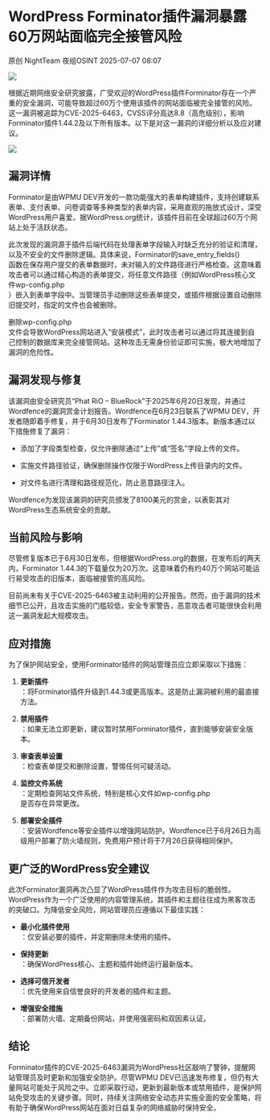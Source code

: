 #  WordPress Forminator插件漏洞暴露60万网站面临完全接管风险  
原创 NightTeam  夜组OSINT   2025-07-07 08:07  
  
![](https://mmbiz.qpic.cn/sz_mmbiz_png/GLyX5CgG8A1iaTj8eIk1SSvkOGg93dHicZxnUtJGrfvvT0H05mDuuCv0P7M2EmOeNXcIZXiaqcULl1ic0iaAJiavkc3g/640?wx_fmt=png&from=appmsg "")  
  
根据近期网络安全研究披露，广受欢迎的WordPress插件Forminator存在一个严重的安全漏洞，可能导致超过60万个使用该插件的网站面临被完全接管的风险。这一漏洞被追踪为CVE-2025-6463，CVSS评分高达8.8（高危级别），影响Forminator插件1.44.2及以下所有版本。以下是对这一漏洞的详细分析以及应对建议。  
  
![](https://mmbiz.qpic.cn/sz_mmbiz_png/GLyX5CgG8A0Lfcbia8qt8p5xJibWAUlcfvDVEDlDMiblcRSjsiaZibkt6AFVnKL2TNWkD9vgBnmjlS55NkLdj4RSHdw/640?wx_fmt=png&from=appmsg "")  
  
## 漏洞详情  
  
Forminator是由WPMU DEV开发的一款功能强大的表单构建插件，支持创建联系表单、支付表单、问卷调查等多种类型的表单内容，采用直观的拖放式设计，深受WordPress用户喜爱。据WordPress.org统计，该插件目前在全球超过60万个网站上处于活跃状态。  
  
此次发现的漏洞源于插件后端代码在处理表单字段输入时缺乏充分的验证和清理，以及不安全的文件删除逻辑。具体来说，Forminator的save_entry_fields()  
函数在保存用户提交的表单数据时，未对输入的文件路径进行严格检查。这意味着攻击者可以通过精心构造的表单提交，将任意文件路径（例如WordPress核心文件wp-config.php  
）嵌入到表单字段中。当管理员手动删除这些表单提交，或插件根据设置自动删除旧提交时，指定的文件也会被删除。  
  
删除wp-config.php  
文件会导致WordPress网站进入“安装模式”，此时攻击者可以通过将其连接到自己控制的数据库来完全接管网站。这种攻击无需身份验证即可实施，极大地增加了漏洞的危险性。  
## 漏洞发现与修复  
  
该漏洞由安全研究员“Phat RiO – BlueRock”于2025年6月20日发现，并通过Wordfence的漏洞赏金计划报告。Wordfence在6月23日联系了WPMU DEV，开发者随即着手修复，并于6月30日发布了Forminator 1.44.3版本。新版本通过以下措施修复了漏洞：  
- 添加了字段类型检查，仅允许删除通过“上传”或“签名”字段上传的文件。  
  
- 实施文件路径验证，确保删除操作仅限于WordPress上传目录内的文件。  
  
- 对文件名进行清理和路径规范化，防止恶意路径注入。  
  
Wordfence为发现该漏洞的研究员颁发了8100美元的赏金，以表彰其对WordPress生态系统安全的贡献。  
## 当前风险与影响  
  
尽管修复版本已于6月30日发布，但根据WordPress.org的数据，在发布后的两天内，Forminator 1.44.3的下载量仅为20万次。这意味着仍有约40万个网站可能运行易受攻击的旧版本，面临被接管的高风险。  
  
目前尚未有关于CVE-2025-6463被主动利用的公开报告。然而，由于漏洞的技术细节已公开，且攻击实施的门槛较低，安全专家警告，恶意攻击者可能很快会利用这一漏洞发起大规模攻击。  
## 应对措施  
  
为了保护网站安全，使用Forminator插件的网站管理员应立即采取以下措施：  
1. **更新插件**  
：将Forminator插件升级到1.44.3或更高版本。这是防止漏洞被利用的最直接方法。  
  
1. **禁用插件**  
：如果无法立即更新，建议暂时禁用Forminator插件，直到能够安装安全版本。  
  
1. **审查表单设置**  
：检查表单提交和删除设置，警惕任何可疑活动。  
  
1. **监控文件系统**  
：定期检查网站文件系统，特别是核心文件如wp-config.php  
是否存在异常更改。  
  
1. **部署安全插件**  
：安装Wordfence等安全插件以增强网站防护。Wordfence已于6月26日为高级用户部署了防火墙规则，免费用户预计将于7月26日获得相同保护。  
  
## 更广泛的WordPress安全建议  
  
此次Forminator漏洞再次凸显了WordPress插件作为攻击目标的脆弱性。WordPress作为一个广泛使用的内容管理系统，其插件和主题往往成为黑客攻击的突破口。为降低安全风险，网站管理员应遵循以下最佳实践：  
- **最小化插件使用**  
：仅安装必要的插件，并定期删除未使用的插件。  
  
- **保持更新**  
：确保WordPress核心、主题和插件始终运行最新版本。  
  
- **选择可信开发者**  
：优先使用来自信誉良好的开发者的插件和主题。  
  
- **增强安全措施**  
：部署防火墙、定期备份网站，并使用强密码和双因素认证。  
  
## 结论  
  
Forminator插件的CVE-2025-6463漏洞为WordPress社区敲响了警钟，提醒网站管理员及时更新和加强安全防护。尽管WPMU DEV已迅速发布修复，但仍有大量网站可能处于风险之中。立即采取行动，更新到最新版本或禁用插件，是保护网站免受攻击的关键步骤。同时，持续关注网络安全动态并实施全面的安全策略，将有助于确保WordPress网站在面对日益复杂的网络威胁时保持安全。  
  
